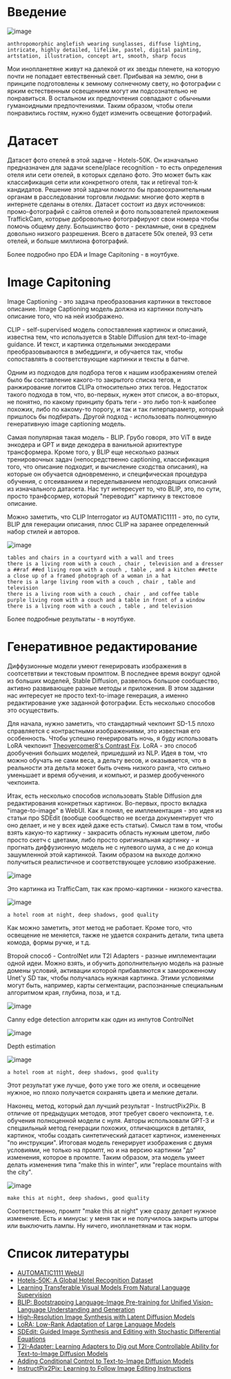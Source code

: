 # Введение

![image](/plots/alien.png)
```
anthropomorphic anglefish wearing sunglasses, diffuse lighting, intricate, highly detailed, lifelike, pastel, digital painting, artstation, illustration, concept art, smooth, sharp focus
```

Мои инопланетяне живут на далекой от их звезды пленете, на которую почти не попадает евтественный свет. Прибывая на землю, они в принципе подготовлены к земному солнечному свету, но фотографии с ярким естественным освещением могут им подсознательно не понравиться. В остальном их предпочтения совпадают с обычными гуманоидными предпочтениями.
Таким образом, чтобы отели понравились гостям, нужно будет изменить освещение фотографий. 

# Датасет

Датасет фото отелей в этой задаче - Hotels-50K. Он изначально предназначен для задачи scene/place recognition - то есть определения отеля или сети отелей, в которых сделано фото. Это может быть как классификация сети или конкретного отеля, так и retireval топ-k кандидатов. Решение этой задачи помогло бы правоохранительным органам в расследовании торговли людьми: многие фото жертв в интернете сделаны в отелях. Датасет состоит из двух источников: промо-фотографий с сайтов отелей и фото пользователей приложения TraffickCam, которые добровольно фотографируют свои номера чтобы помочь общему делу. Большинство фото - рекламные, они в среднем довольно низкого разрешения. Всего в датасете 50к отелей, 93 сети отелей, и больше миллиона фотографий.

Более подробно про EDA и Image Capitoning - в ноутбуке.

# Image Capitoning

Image Captioning - это задача преобразования картинки в текстовое описание. Image Captioning модель должна из картинки получать описание того, что на ней изображено.

CLIP - self-supervised модель сопоставления картинок и описаний, известна тем, что используется в Stable Diffusion для text-to-image guidance. И текст, и картинка отдельными энкодерами преобразовываются в эмбеддинги, и обучается так, чтобы сопоставлять в соответствующие картинки и тексты в батче.

Одним из подходов для подбора тегов к нашим изображениям отелей было бы составление какого-то закрытого списка тегов, и ранжирование логитов CLIPа относительно этих тегов. Недостаток такого подхода в том, что, во-первых, нужен этот список, а во-вторых, не понятно, по какому принципу брать теги - это либо топ-k наиболее похожих, либо по какому-то порогу, и так и так гиперпараметр, который пришлось бы подбирать. Другой подход - использовать полноценную генеративную image captioning модель.

Самая популярная такая модель - BLIP. Грубо говоря, это ViT в виде энкодера и GPT и виде декодера в ванильной архитектуре трансформера. Кроме того, у BLIP еще несколько разных тренировочных задач (непосредственно captioning, классификация того, что описание подходит, и вычисление сходства описания), на которые он обучается одновременно, и специфическая процедура обучения, с отсеиванием и переделыванием неподходящих описаний из изначального датасета. Нас тут интересует то, что BLIP, это, по сути, просто транфсормер, который "переводит" картинку в текстовое описание. 

Можно заметить, что CLIP Interrogator из AUTOMATIC1111 - это, по сути, BLIP для генерации описания, плюс CLIP на заранее определенный набор стилей и авторов.

![image](/plots/captions.png)
```
tables and chairs in a courtyard with a wall and trees
there is a living room with a couch , chair , television and a dresser
a ##raf ##ed living room with a couch , table , and a kitchen ##ette
a close up of a framed photograph of a woman in a hat
there is a large living room with a couch , chair , table and television
there is a living room with a couch , chair , and coffee table
purple living room with a couch and a table in front of a window
there is a living room with a couch , table , and television
```

Более подробные результаты - в ноутбуке.

# Генеративное редактирование

Диффузионные модели умеют генерировать изображения в соотсетвтвии и текстовым промптом. В последнее время вокруг одной из больших моделей, Stable Diffusion, развелось большое сообщество, активно развивающее разные методы и приложения.
В этом задании нас интересует не просто text-to-image генерация, а именно редактирование уже заданной фотографии. Есть несколько способов это осуществить.

Для начала, нужно заметить, что стандартный чекпоинт SD-1.5 плохо справляется с контрастными изображениями, это известная его особенность. Чтобы успешно генерировать ночь, я буду использовать LoRA чекпоинт [Theovercomer8's Contrast Fix](https://civitai.com/models/8765/theovercomer8s-contrast-fix-sd15sd21-768). 
LoRA - это способ дообучения больших моделей, пришедший из NLP. Идея в том, что можно обучать не сами веса, а дельту весов, и оказывается, что в реальности эта дельта может быть очень низкого ранга, что сильно уменьшает и время обучения, и компьют, и размер дообученного чекпоинта.

Итак, есть несколько способов использовать Stable Diffusion для редактирования конкретных картинок. Во-первых, просто вкладка "image-to-image" в WebUI. Как я понял, ее имплементация - это идея из статьи про SDEdit (вообще сообщество не всегда документирует что оно делает, и не у всех идей даже есть статьи). 
Смысл там в том, чтобы взять какую-то картинку - закрасить область нужным цветом, либо просто скетч с цветами, либо просто оригинальная картинку - и прогнать диффузионную модель не с нулевого шума, а с не до конца зашумленной этой картинкой. Таким образом на выходе должно получиться реалистичное и соответствующее условию изображение.

![image](/plots/1.jpg)

Это картинка из TrafficCam, так как промо-картинки - низкого качества.

![image](/plots/i2i-1.png)
```
a hotel room at night, deep shadows, good quality
```

Как можно заметить, этот метод не работает. Кроме того, что освещение не меняется, также не удается сохранить детали, типа цвета комода, формы ручке, и т.д.

Второй способ - ControlNet или T2I Adapters - разные имплементации одной идеи. Можно взять, и обучить дополнительную модель на разные домены условий, активации которой прибавляются к замороженному Unet'у SD так, чтобы получалась нужная картинка. Этими условиями могут быть, например, карты сегментации, распознанные специальным алгоритмом края, глубина, поза, и т.д.

![image](/plots/canny-1.png)

Canny edge detection алгоритм как один из инпутов ControlNet

![image](/plots/depth-1.png)

Depth estimation

![image](/plots/controlnet-1.png)
```
a hotel room at night, deep shadows, good quality
```

Этот результат уже лучше, фото уже того же отеля, и освещение нужное, но плохо получается сохранять цвета и мелкие детали.

Наконец, метод, который дал лучший результат - InstructPix2Pix. В отличие от предыдущих методов, этот требует своего чекпоинта, т.е. обучения полноценной модели с нуля. Авторы использовали GPT-3 и спецаильный метод генерации похожих, отличающихся в деталях, картинок, чтобы создать синтетический датасет картинок, измененных "по инструкции". Итоговая модель генерирует изображения с двумя условиями, не только на промпт, но и на версию картинки "до" изменения, которое в промпте. Таким образом, эта модель умеет делать изменения типа "make this in winter", или "replace mountains with the city".

![image](/plots/instruct-1.png)
```
make this at night, deep shadows, good quality
```

Соответственно, промпт "make this at night" уже сразу делает нужное изменение. Есть и минусы: у меня так и не получилось закрыть шторы или выключить лампы. Ну ничего, инопланетянам и так норм.

# Список литературы

- [AUTOMATIC1111 WebUI](https://github.com/AUTOMATIC1111/stable-diffusion-webui)
- [Hotels-50K: A Global Hotel Recognition Dataset](https://arxiv.org/abs/1901.11397)
- [Learning Transferable Visual Models From Natural Language Supervision](https://arxiv.org/abs/2103.00020)
- [BLIP: Bootstrapping Language-Image Pre-training for Unified Vision-Language Understanding and Generation](https://arxiv.org/abs/2201.12086)
- [High-Resolution Image Synthesis with Latent Diffusion Models](https://arxiv.org/abs/2112.10752)
- [LoRA: Low-Rank Adaptation of Large Language Models](https://arxiv.org/abs/2106.09685)
- [SDEdit: Guided Image Synthesis and Editing with Stochastic Differential Equations](https://arxiv.org/abs/2108.01073)
- [T2I-Adapter: Learning Adapters to Dig out More Controllable Ability for Text-to-Image Diffusion Models](https://arxiv.org/abs/2302.08453)
- [Adding Conditional Control to Text-to-Image Diffusion Models](https://arxiv.org/abs/2302.05543)
- [InstructPix2Pix: Learning to Follow Image Editing Instructions](https://arxiv.org/abs/2211.09800)
